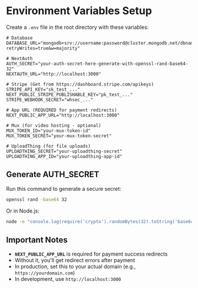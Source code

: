 # Environment Variables Setup

Create a `.env` file in the root directory with these variables:

```env
# Database
DATABASE_URL="mongodb+srv://username:password@cluster.mongodb.net/dbname?retryWrites=true&w=majority"

# NextAuth
AUTH_SECRET="your-auth-secret-here-generate-with-openssl-rand-base64-32"
NEXTAUTH_URL="http://localhost:3000"

# Stripe (Get from https://dashboard.stripe.com/apikeys)
STRIPE_API_KEY="sk_test_..."
NEXT_PUBLIC_STRIPE_PUBLISHABLE_KEY="pk_test_..."
STRIPE_WEBHOOK_SECRET="whsec_..."

# App URL (REQUIRED for payment redirects)
NEXT_PUBLIC_APP_URL="http://localhost:3000"

# Mux (for video hosting - optional)
MUX_TOKEN_ID="your-mux-token-id"
MUX_TOKEN_SECRET="your-mux-token-secret"

# UploadThing (for file uploads)
UPLOADTHING_SECRET="your-uploadthing-secret"
UPLOADTHING_APP_ID="your-uploadthing-app-id"
```

## Generate AUTH_SECRET

Run this command to generate a secure secret:

```bash
openssl rand -base64 32
```

Or in Node.js:
```bash
node -e "console.log(require('crypto').randomBytes(32).toString('base64'))"
```

## Important Notes

- **`NEXT_PUBLIC_APP_URL`** is required for payment success redirects
- Without it, you'll get redirect errors after payment
- In production, set this to your actual domain (e.g., `https://yourdomain.com`)
- In development, use `http://localhost:3000`

